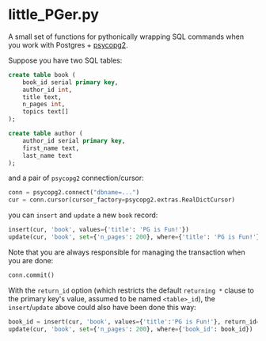 little_PGer.py
==============

A small set of functions for pythonically wrapping SQL commands when
you work with Postgres + [psycopg2](http://www.initd.org/psycopg/).

Suppose you have two SQL tables:

```sql
create table book (
    book_id serial primary key,
    author_id int,
    title text,
    n_pages int,
    topics text[]
);

create table author (
    author_id serial primary key,
    first_name text,
    last_name text
);
```

and a pair of `psycopg2` connection/cursor:

```python
conn = psycopg2.connect("dbname=...")
cur = conn.cursor(cursor_factory=psycopg2.extras.RealDictCursor)
```

you can `insert` and `update` a new `book` record:

```python
insert(cur, 'book', values={'title': 'PG is Fun!'})
update(cur, 'book', set={'n_pages': 200}, where={'title': 'PG is Fun!'})
```

Note that you are always responsible for managing the transaction when you are done:

```python
conn.commit()
```

With the `return_id` option (which restricts the default `returning *`
clause to the primary key's value, assumed to be named `<table>_id`),
the `insert`/`update` above could also have been done this way:

```python
book_id = insert(cur, 'book', values={'title':'PG is Fun!'}, return_id=True)
update(cur, 'book', set={'n_pages': 200}, where={'book_id': book_id})
```
